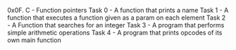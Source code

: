 0x0F. C - Function pointers
Task 0 - A function that prints a name
Task 1 - A function that executes a function given as a param on each element
Task 2 - A Function that searches for an integer
Task 3 - A program that performs simple arithmetic operations
Task 4 - A program that prints opcodes of its own main function
